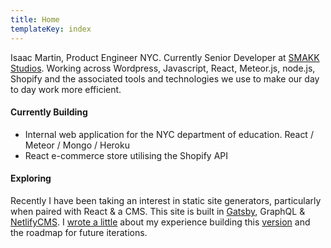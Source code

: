 ```yaml
---
title: Home
templateKey: index
---
```


Isaac Martin, Product Engineer NYC. Currently Senior Developer at [SMAKK Studios](https://smkkstudios.com). Working across Wordpress, Javascript, React, Meteor.js, node.js, Shopify and the associated tools and technologies we use to make our day to day work more efficient.

#### Currently Building

- Internal web application for the NYC department of education. React / Meteor / Mongo / Heroku
- React e-commerce store utilising the Shopify API

#### Exploring

Recently I have been taking an interest in static site generators, particularly when paired with React & a CMS. This site is built in [Gatsby](https://www.gatsbyjs.org/), GraphQL & [NetlifyCMS](https://www.netlifycms.org/). I [wrote a little](/build) about my experience building this [version](https://github.com/isaac-martin/isaacmartin-2.0) and the roadmap for future iterations.
